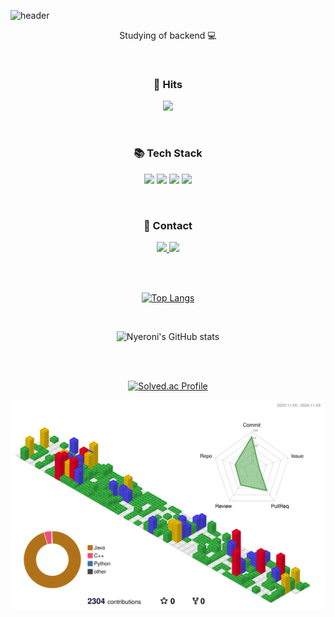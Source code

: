 ![header](https://capsule-render.vercel.app/api?type=Waving&color=87CEFA&height=250&section=header&text=Welcome%20&fontSize=90&fontAlignY=35&desc=nyeroni's%20github&descAlignY=55&descAlign=85)

<p align="center">
  Studying of backend 💻
</p>
</br>
<h3 align="center"><b>🔎 Hits</b></h3>

<p align="center">
<a href="https://hits.seeyoufarm.com"><img src="https://hits.seeyoufarm.com/api/count/incr/badge.svg?url=https%3A%2F%2Fgithub.com%2Fnyeroni&count_bg=%2379C83D&title_bg=%23555555&icon=&icon_color=%23E7E7E7&title=hits&edge_flat=false"/></a>
</p>
</br>

<h3 align="center"><b>📚 Tech Stack</b></h3>

<p align="center">
  
  <img src="https://img.shields.io/badge/c++-%2300599C.svg?style=for-the-badge&logo=c%2B%2B&logoColor=white"/>
  <img src="https://img.shields.io/badge/Java-007396?style=for-the-badge&logo=Java&logoColor=white"/>
  <img src="https://img.shields.io/badge/python-4169E1?style=for-the-badge&logo=python&logoColor=ffdd54"/>
  <img src="https://img.shields.io/badge/spring-6DB33F?style=for-the-badge&logo=spring&logoColor=ffdd54"/>


</p>
</br>

<h3 align="center"><b>💌 Contact </b></h3>

<p align="center">

<a href="https://velog.io/@nyeroni" target="_blank" >
  <img src="https://img.shields.io/badge/Tech%20Blog-11B48A?style=flat-square&logo=Velog&logoColor=white&link=[https://velog.io/@nyeroni](https://nyeroni.tistory.com/)"/>
</a>
<a href="mailto:nir2y@naver.com"> 
  <img src="https://img.shields.io/badge/Mail-4682B4?style=flat-square&logo=Mail&logoColor=white&link=mailto:nir2y@naver.com"/>
</a>

</p>

</br>
</br>

<div align="center"> 

  
[![Top Langs](https://github-readme-stats.vercel.app/api/top-langs/?username=nyeroni&langs_count=10&layout=compact)](https://github.com/nyeroni/github-readme-stats)﻿




</br>

![Nyeroni's GitHub stats](https://github-readme-stats.vercel.app/api?username=nyeroni&show_icons=true&theme=radical)



</br>
</br>  

[![Solved.ac Profile](http://mazassumnida.wtf/api/v2/generate_badge?boj=yerin26)](https://solved.ac/yerin26/)


</div>

![](./profile-3d-contrib/profile-gitblock.svg)

